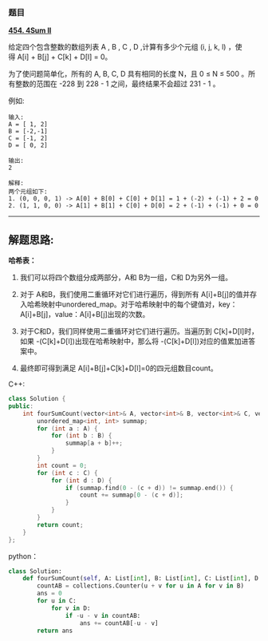 ### 题目

 **[454. 4Sum II](https://leetcode-cn.com/problems/4sum-ii/)** 
 
 给定四个包含整数的数组列表 A , B , C , D ,计算有多少个元组 (i, j, k, l) ，使得 A[i] + B[j] + C[k] + D[l] = 0。

为了使问题简单化，所有的 A, B, C, D 具有相同的长度 N，且 0 ≤ N ≤ 500 。所有整数的范围在 -228 到 228 - 1 之间，最终结果不会超过 231 - 1 。

例如:
```
输入:
A = [ 1, 2]
B = [-2,-1]
C = [-1, 2]
D = [ 0, 2]

输出:
2

解释:
两个元组如下:
1. (0, 0, 0, 1) -> A[0] + B[0] + C[0] + D[1] = 1 + (-2) + (-1) + 2 = 0
2. (1, 1, 0, 0) -> A[1] + B[1] + C[0] + D[0] = 2 + (-1) + (-1) + 0 = 0

```
---

## 解题思路:

**哈希表：**

1. 我们可以将四个数组分成两部分，A和 B为一组，C和 D为另外一组。

2. 对于 A和B，我们使用二重循环对它们进行遍历，得到所有 A[i]+B[j]的值并存入哈希映射中unordered_map。对于哈希映射中的每个键值对，key：A[i]+B[j]，value：A[i]+B[j]出现的次数。

3. 对于C和D，我们同样使用二重循环对它们进行遍历。当遍历到 C[k]+D[l]时，如果 -(C[k]+D[l])出现在哈希映射中，那么将 -(C[k]+D[l])对应的值累加进答案中。

4. 最终即可得到满足 A[i]+B[j]+C[k]+D[l]=0的四元组数目count。



C++:
```C++
class Solution {
public:
    int fourSumCount(vector<int>& A, vector<int>& B, vector<int>& C, vector<int>& D) {
        unordered_map<int, int> summap; 
        for (int a : A) {
            for (int b : B) {
                summap[a + b]++;
            }
        }
        int count = 0; 
        for (int c : C) {
            for (int d : D) {
                if (summap.find(0 - (c + d)) != summap.end()) {
                    count += summap[0 - (c + d)];
                }
            }
        }
        return count;
    }
};
```
python：
```python
class Solution:
    def fourSumCount(self, A: List[int], B: List[int], C: List[int], D: List[int]) -> int:
        countAB = collections.Counter(u + v for u in A for v in B)
        ans = 0
        for u in C:
            for v in D:
                if -u - v in countAB:
                    ans += countAB[-u - v]
        return ans
```
 
